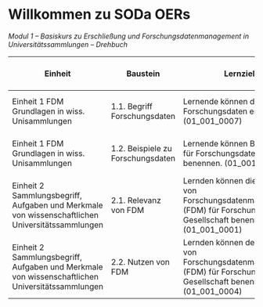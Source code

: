 <!--

author: Canan Hastik  und Rebekka Reichert
email:    
version:  v1
language: DE

icon:     https://raw.githubusercontent.com/chastik/Beratung_Dateityp_Bild/refs/heads/main/SODa-Logo_full.svg
link:     https://raw.githubusercontent.com/chastik/Beratung/refs/heads/main/soda.css

comment:  WissKi SODA OERs

-->

# Willkommen zu SODa OERs 

*Modul 1 – Basiskurs zu Erschließung und Forschungsdatenmanagement in Universitätssammlungen – Drehbuch*



| Einheit          | Baustein         | Lernziel         | Inhaltliches Ziel | Didaktische Methode (Arbeitsform)   | Dauer        | Schritt       | Regieanweisung | Materialien   |
| ------------     | ------------     | ------------     | ------------      | ------------ | ------------  |  ------------  | ------------  |  ------------  |
| Einheit 1 FDM Grundlagen in wiss. Unisammlungen    | 1.1. Begriff Forschungsdaten        |Lernende können den Begriff Forschungsdaten erläutern . (01\_001\_0007)| TN können den Begriff Forschungsdaten erläutern.| Folien | ca. Minuten   |  TN hören zu (einatmen)    |  WL stellt wesentliche Definitionen vor. | Folien vorbereiten    | 
| Einheit 1 FDM Grundlagen in wiss. Unisammlungen    | 1.2. Beispiele zu Forschungsdaten        |Lernende können Beispiele für Forschungsdaten benennen. (01_001_0008)| TN können den Begriff Forschungsdaten erläutern.| Umfrage (Mentimeter)  | ca. Minuten   |  TN agieren (ausatmen)    |  WL präsentiert die Umfrage| Mentimeterumfrage vorbereiten    | 
| Einheit 2 Sammlungsbegriff, Aufgaben und Merkmale von wissenschaftlichen Universitätssammlungen   | 2.1. Relevanz von FDM       |Lernden können die Relevanz von Forschungsdatenmanagement (FDM) für Forschung und Gesellschaft benennen. (01_001_0001)| TN Relevanz von FDM benennen.| Folien | ca. Minuten   |  TN hören zu (einatmen)     |  WL stellt wesentliche Aspekte vor.| Folien vorbereiten    | 
| Einheit 2 Sammlungsbegriff, Aufgaben und Merkmale von wissenschaftlichen Universitätssammlungen   | 2.2. Nutzen von FDM       | Lernden können den Nutzen von Forschungsdatenmanagement (FDM) für Forschung und Gesellschaft benennen. (01_001_0004)| TN Nutzen von FDM benennen.| Folien | ca. Minuten   |  TN hören zu (einatmen)     |  WL stellt wesentliche Aspekte vor.| Folien vorbereiten    | 


